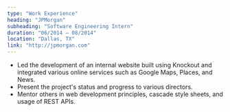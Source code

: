 ```yaml
---
type: "Work Experience"
heading: "JPMorgan"
subheading: "Software Engineering Intern"
duration: "06/2014 – 08/2014"
location: "Dallas, TX"
link: "http://jpmorgan.com"
---
```


+ Led the development of an internal website built using Knockout and integrated various online services such as Google Maps, Places, and News.
+ Present the project's status and progress to various directors. 
+ Mentor others in web development principles, cascade style sheets, and usage of REST APIs.